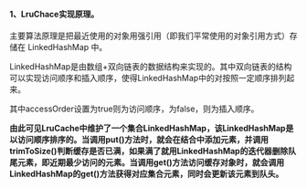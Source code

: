 #### 1、LruChace实现原理。

  主要算法原理是把最近使用的对象用强引用（即我们平常使用的对象引用方式）存储在 LinkedHashMap 中。

  LinkedHashMap是由数组+双向链表的数据结构来实现的。其中双向链表的结构可以实现访问顺序和插入顺序，使得LinkedHashMap中的对按照一定顺序排列起来。
  
  其中accessOrder设置为true则为访问顺序，为false，则为插入顺序。

  **由此可见LruCache中维护了一个集合LinkedHashMap，该LinkedHashMap是以访问顺序排序的。当调用put()方法时，就会在结合中添加元素，并调用trimToSize()判断缓存是否已满，如果满了就用LinkedHashMap的迭代器删除队尾元素，即近期最少访问的元素。当调用get()方法访问缓存对象时，就会调用LinkedHashMap的get()方法获得对应集合元素，同时会更新该元素到队头。**
